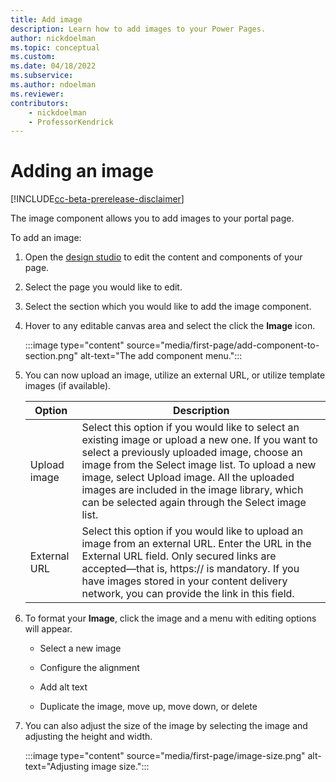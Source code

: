 ```yaml
---
title: Add image
description: Learn how to add images to your Power Pages.
author: nickdoelman
ms.topic: conceptual
ms.custom: 
ms.date: 04/18/2022
ms.subservice:
ms.author: ndoelman 
ms.reviewer: 
contributors:
    - nickdoelman
    - ProfessorKendrick
---
```


# Adding an image

[!INCLUDE[cc-beta-prerelease-disclaimer](../includes/cc-beta-prerelease-disclaimer.md)]

The image component allows you to add images to your portal page.

To add an image:

1. Open the [design studio](use-design-studio.md) to edit the content and components of your page.

1. Select the page you would like to edit.

1. Select the section which you would like to add the image component.

1. Hover to any editable canvas area and select the click the **Image** icon.

    :::image type="content" source="media/first-page/add-component-to-section.png" alt-text="The add component menu.":::

1. You can now upload an image, utilize an external URL, or utilize template images (if available).

    | Option | Description |
    | ----------- | ----------- |
    | Upload image | Select this option if you would like to select an existing image or upload a new one. If you want to select a previously uploaded image, choose an image from the Select image list. To upload a new image, select Upload image. All the uploaded images are included in the image library, which can be selected again through the Select image list. |
    | External URL | Select this option if you would like to upload an image from an external URL. Enter the URL in the External URL field. Only secured links are accepted—that is, https:// is mandatory. If you have images stored in your content delivery network, you can provide the link in this field. |

1. To format your **Image**, click the image and a menu with editing options will appear.

    - Select a new image
    
    - Configure the alignment

    - Add alt text

    - Duplicate the image, move up, move down, or delete

1. You can also adjust the size of the image by selecting the image and adjusting the height and width.

    :::image type="content" source="media/first-page/image-size.png" alt-text="Adjusting image size.":::


